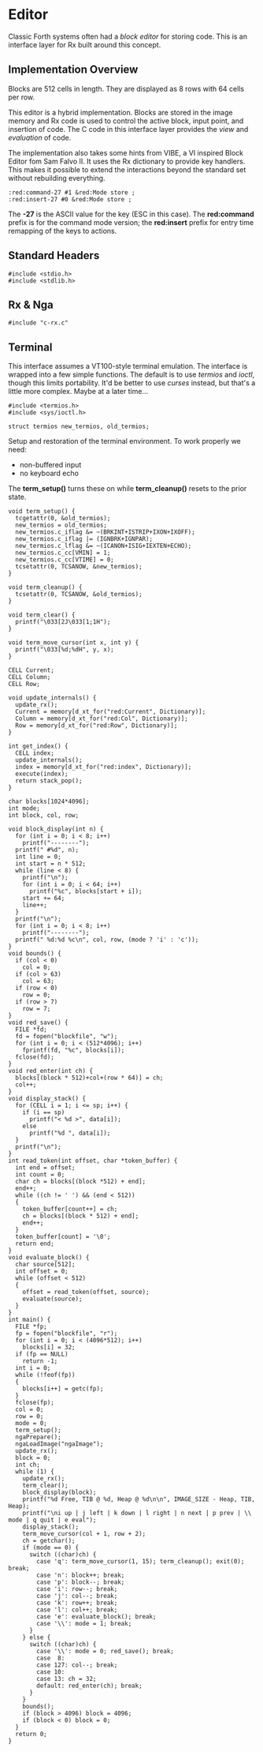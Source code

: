 # Editor

Classic Forth systems often had a *block editor* for storing code. This is an interface layer for Rx built around this concept.

## Implementation Overview

Blocks are 512 cells in length. They are displayed as 8 rows with 64 cells per row.

This editor is a hybrid implementation. Blocks are stored in the image memory and Rx code is used to control the active block, input point, and insertion of code. The C code in this interface layer provides the *view* and *evaluation* of code.

The implementation also takes some hints from VIBE, a VI inspired Block Editor fom Sam Falvo II. It uses the Rx dictionary to provide key handlers. This makes it possible to extend the interactions beyond the standard set without rebuilding everything.

    :red:command-27 #1 &red:Mode store ;
    :red:insert-27 #0 &red:Mode store ;

The **-27** is the ASCII value for the key (ESC in this case). The **red:command** prefix is for the command mode version; the **red:insert** prefix for entry time remapping of the keys to actions.

## Standard Headers

````
#include <stdio.h>
#include <stdlib.h>
````

## Rx &amp; Nga

````
#include "c-rx.c"
````

## Terminal

This interface assumes a VT100-style terminal emulation. The interface is wrapped into a few simple functions. The default is to use *termios* and *ioctl*, though this limits portability. It'd be better to use *curses* instead, but that's a little more complex. Maybe at a later time...

````
#include <termios.h>
#include <sys/ioctl.h>

struct termios new_termios, old_termios;
````

Setup and restoration of the terminal environment. To work properly we need:

* non-buffered input
* no keyboard echo

The **term_setup()** turns these on while **term_cleanup()** resets to the prior state.

````
void term_setup() {
  tcgetattr(0, &old_termios);
  new_termios = old_termios;
  new_termios.c_iflag &= ~(BRKINT+ISTRIP+IXON+IXOFF);
  new_termios.c_iflag |= (IGNBRK+IGNPAR);
  new_termios.c_lflag &= ~(ICANON+ISIG+IEXTEN+ECHO);
  new_termios.c_cc[VMIN] = 1;
  new_termios.c_cc[VTIME] = 0;
  tcsetattr(0, TCSANOW, &new_termios);
}

void term_cleanup() {
  tcsetattr(0, TCSANOW, &old_termios);
}
````

````
void term_clear() {
  printf("\033[2J\033[1;1H");
}

void term_move_cursor(int x, int y) {
  printf("\033[%d;%dH", y, x);
}
````

````
CELL Current;
CELL Column;
CELL Row;

void update_internals() {
  update_rx();
  Current = memory[d_xt_for("red:Current", Dictionary)];
  Column = memory[d_xt_for("red:Col", Dictionary)];
  Row = memory[d_xt_for("red:Row", Dictionary)];
}

int get_index() {
  CELL index;
  update_internals();
  index = memory[d_xt_for("red:index", Dictionary)];
  execute(index);
  return stack_pop();
}
````


````
char blocks[1024*4096];
int mode;
int block, col, row;

void block_display(int n) {
  for (int i = 0; i < 8; i++)
    printf("--------");
  printf(" #%d", n);
  int line = 0;
  int start = n * 512;
  while (line < 8) {
    printf("\n");
    for (int i = 0; i < 64; i++)
      printf("%c", blocks[start + i]);
    start += 64;
    line++;
  }
  printf("\n");
  for (int i = 0; i < 8; i++)
    printf("--------");
  printf(" %d:%d %c\n", col, row, (mode ? 'i' : 'c'));
}
void bounds() {
  if (col < 0)
    col = 0;
  if (col > 63)
    col = 63;
  if (row < 0)
    row = 0;
  if (row > 7)
    row = 7;
}
void red_save() {
  FILE *fd;
  fd = fopen("blockfile", "w");
  for (int i = 0; i < (512*4096); i++)
    fprintf(fd, "%c", blocks[i]);
  fclose(fd);
}
void red_enter(int ch) {
  blocks[(block * 512)+col+(row * 64)] = ch;
  col++;
}
void display_stack() {
  for (CELL i = 1; i <= sp; i++) {
    if (i == sp)
      printf("< %d >", data[i]);
    else
      printf("%d ", data[i]);
  }
  printf("\n");
}
int read_token(int offset, char *token_buffer) {
  int end = offset;
  int count = 0;
  char ch = blocks[(block *512) + end];
  end++;
  while ((ch != ' ') && (end < 512))
  {
    token_buffer[count++] = ch;
    ch = blocks[(block * 512) + end];
    end++;
  }
  token_buffer[count] = '\0';
  return end;
}
void evaluate_block() {
  char source[512];
  int offset = 0;
  while (offset < 512)
  {
    offset = read_token(offset, source);
    evaluate(source);
  }
}
int main() {
  FILE *fp;
  fp = fopen("blockfile", "r");
  for (int i = 0; i < (4096*512); i++)
    blocks[i] = 32;
  if (fp == NULL)
    return -1;
  int i = 0;
  while (!feof(fp))
  {
    blocks[i++] = getc(fp);
  }
  fclose(fp);
  col = 0;
  row = 0;
  mode = 0;
  term_setup();
  ngaPrepare();
  ngaLoadImage("ngaImage");
  update_rx();
  block = 0;
  int ch;
  while (1) {
    update_rx();
    term_clear();
    block_display(block);
    printf("%d Free, TIB @ %d, Heap @ %d\n\n", IMAGE_SIZE - Heap, TIB, Heap);
    printf("\ni up | j left | k down | l right | n next | p prev | \\ mode | q quit | e eval");
    display_stack();
    term_move_cursor(col + 1, row + 2);
    ch = getchar();
    if (mode == 0) {
      switch ((char)ch) {
        case 'q': term_move_cursor(1, 15); term_cleanup(); exit(0); break;
        case 'n': block++; break;
        case 'p': block--; break;
        case 'i': row--; break;
        case 'j': col--; break;
        case 'k': row++; break;
        case 'l': col++; break;
        case 'e': evaluate_block(); break;
        case '\\': mode = 1; break;
      }
    } else {
      switch ((char)ch) {
        case '\\': mode = 0; red_save(); break;
        case  8:
        case 127: col--; break;
        case 10:
        case 13: ch = 32;
        default: red_enter(ch); break;
      }
    }
    bounds();
    if (block > 4096) block = 4096;
    if (block < 0) block = 0;
  }
  return 0;
}
````
